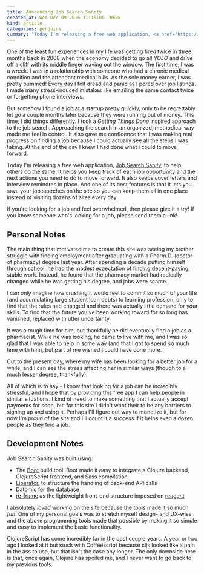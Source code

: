 ```yaml
---
title: Announcing Job Search Sanity
created_at: Wed Dec 09 2015 11:15:00 -0500
kind: article
categories: penguins
summary: "Today I'm releasing a free web application, <a href='https://jobsearchsanity.com'>Job Search Sanity</a>. It lets you take a methodical approach to looking for a job search, helping you make progress and feel in control."
---
```


One of the least fun experiences in my life was getting fired twice in
three months back in 2008 when the economy decided to go all _YOLO_
and drive off a cliff with its middle finger waving out the
window. The first time, I was a wreck. I was in a relationship with
someone who had a chronic medical condition and the attendant medical
bills. As the sole money earner, I was pretty bummed! Every day I felt
dread and panic as I pored over job listings. I made many
stress-induced mistakes like emailing the same contact twice or
forgetting phone interviews.

But somehow I found a job at a startup pretty quickly, only to be
regrettably let go a couple months later because they were running out
of money. This time, I did things differently. I took a _Getting
Things Done_ inspired approach to the job search. Approaching the 
search in an organized, methodical way made me feel in control. It
also gave me confidence that I was making real progress on finding a
job because I could actually see all the steps I was taking. At the
end of the day I knew I had done what I could to move forward.

Today I'm releasing a free web application,
[Job Search Sanity](https://jobsearchsanity.com), to help others do
the same. It helps you keep track of each job opportunity and the next
actions you need to do to move forward. It also keeps cover letters
and interview remindres in place. And one of its best features is that
it lets you save your job searches on the site so you can keep them
all in one place instead of visiting dozens of sites every day.

If you're looking for a job and feel overwhelmed, then
please give it a try! If you know someone who's looking for a job,
please send them a link!

## Personal Notes

The main thing that motivated me to create this site was seeing my
brother struggle with finding employment after graduating with a
Pharm.D. (doctor of pharmacy) degree last year. After spending a
decade putting himself through school, he had the modest expectation
of finding decent-paying, stable work. Instead, he found that the
pharmacy market had radically changed while he was getting his degree,
and jobs were scarce.

I can only imagine how crushing it would feel to commit so much of
your life (and accumulating large student loan debts) to learning
profession, only to find that the rules had changed and there was
actually little demand for your skills. To find that the future you've
been working toward for so long has vanished, replaced with utter
uncertainty.

It was a rough time for him, but thankfully he did eventually find a
job as a pharmacist. While he was looking, he came to live with me,
and I was so glad that I was able to help in some way (and that I got
to spend so much time with him), but part of me wished I could have
done more.

Cut to the present day, where my wife has been looking for a better
job for a while, and I can see the stress affecting her in similar
ways (though to a much lesser degree, thankfully).

All of which is to say - I know that looking for a job can be
incredibly stressful, and I hope that by providing this free app I can
help people in similar situations. I kind of need to make something
that I actually accept payments for soon, but for this site I didn't
want their to be any barriers to signing up and using it. Perhaps I'll
figure out way to monetize it, but for now I'm proud of the site and
I'll count it a success if it helps even a dozen people as they find a
job.

## Development Notes

Job Search Sanity was built using:

* The [Boot](http://boot-clj.com/) build tool. Boot made it easy to
  integrate a Clojure backend, ClojureScript frontend, and Sass
  compilation
* [Liberator](http://clojure-liberator.github.io/liberator/), to
  structure the handling of back-end API calls
* [Datomic](/programming/datomic-for-five-year-olds/) for the database
* [re-frame](https://github.com/Day8/re-frame) as the lightweight
  front-end structure imposed on
  [reagent](https://reagent-project.github.io/)

I absolutely *loved* working on the site because the tools made it so
much *fun*. One of my personal goals was to stretch myself design- and
UX-wise, and the above programming tools made that possible by making
it so simple and easy to implement the basic functionality.

ClojureScript has come incredibly far in the past couple years. A year
or two ago I looked at it but stuck with Coffeescript because cljs
looked like a pain in the ass to use, but that isn't the case any
longer. The only downside here is that, once again, Clojure has
spoiled me, and I never want to go back to my previous tools.

